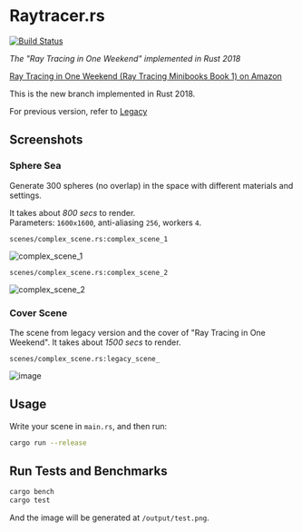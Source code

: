 # Raytracer.rs

[![Build Status](https://travis-ci.com/SkyZH/raytracer.rs.svg?branch=master)](https://travis-ci.com/SkyZH/raytracer.rs)

_The "Ray Tracing in One Weekend" implemented in Rust 2018_

[Ray Tracing in One Weekend (Ray Tracing Minibooks Book 1) on Amazon](https://www.amazon.com/Ray-Tracing-Weekend-Minibooks-Book-ebook/dp/B01B5AODD8/)

This is the new branch implemented in Rust 2018.

For previous version, refer to [Legacy](https://github.com/SkyZH/raytracer.rs/tree/legacy)

## Screenshots

### Sphere Sea 

Generate 300 spheres (no overlap) in the space with different materials and settings.

It takes about *800 secs* to render.    
Parameters: `1600x1600`, anti-aliasing `256`, workers `4`.

`scenes/complex_scene.rs:complex_scene_1`

![complex_scene_1](https://user-images.githubusercontent.com/4198311/51087070-38a7f300-1789-11e9-9b84-d96f9bb1d556.png)

`scenes/complex_scene.rs:complex_scene_2`

![complex_scene_2](https://user-images.githubusercontent.com/4198311/51087490-17e29c00-178f-11e9-88fc-996f642859d0.png)

### Cover Scene

The scene from legacy version and the cover of "Ray Tracing in One Weekend". It takes about *1500 secs* to render.

`scenes/complex_scene.rs:legacy_scene_`

![image](https://user-images.githubusercontent.com/4198311/51119409-bcc3ae80-184d-11e9-8986-9ff48cf80e9d.png)



## Usage

Write your scene in `main.rs`, and then run:    
```bash
cargo run --release
```

## Run Tests and Benchmarks

```bash
cargo bench
cargo test
```

And the image will be generated at `/output/test.png`.
